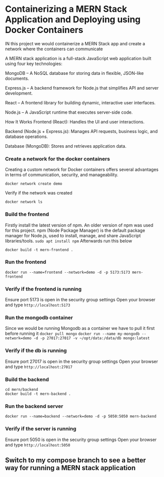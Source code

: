 # Containerizing a MERN Stack Application and Deploying using Docker Containers

IN this project we would containerize a MERN Stack app and create a network where the containers can communicate 

A MERN stack application is a full-stack JavaScript web application built using four key technologies:

MongoDB – A NoSQL database for storing data in flexible, JSON-like documents.

Express.js – A backend framework for Node.js that simplifies API and server development.

React – A frontend library for building dynamic, interactive user interfaces.

Node.js – A JavaScript runtime that executes server-side code.

How It Works
Frontend (React): Handles the UI and user interactions.

Backend (Node.js + Express.js): Manages API requests, business logic, and database operations.

Database (MongoDB): Stores and retrieves application data.



### Create a network for the docker containers

Creating a custom network for Docker containers offers several advantages in terms of communication, security, and manageability.

```docker network create demo```

Verify if the network was created 

```docker network ls```

### Build the frontend 
Firstly install the latest version of npm. An older version of npm was used for this project. npm (Node Package Manager) is the default package manager for Node.js, used to install, manage, and share JavaScript libraries/tools.
```sudo apt install npm```
Afterwards run this below
```cd mern/frontend
docker build -t mern-frontend .
```

### Run the frontend

```docker run --name=frontend --network=demo -d -p 5173:5173 mern-frontend```

### Verify if the frontend is running
Ensure port 5173 is open in the security group settings
Open your browser and type `http://localhost:5173`

### Run the mongodb container
Since we would be running Mongodb as a container we have to pull it first before running it 
```docker pull mongo```
```docker run --name my-mongodb --network=demo -d -p 27017:27017 -v ~/opt/data:/data/db mongo:latest```

### Verify if the db is running
Ensure port 27017 is open in the security group settings
Open your browser and type `http://localhost:27017`

### Build the backend

```
cd mern/backend
docker build -t mern-backend .
```

### Run the backend server

```docker run --name=backend --network=demo -d -p 5050:5050 mern-backend```

### Verify if the server is running
Ensure port 5050 is open in the security group settings
Open your browser and type `http://localhost:5050`


## Switch to my compose branch to see a better way for running a MERN stack application



